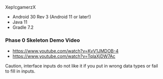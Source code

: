 Xep!cgamerzX

- Android 30 Rev 3 (Android 11 or later!)
- Java 11
- Gradle 7.2

### Phase 0 Skeleton Demo Video 
- https://www.youtube.com/watch?v=KvV1JMDOB-4 
- https://www.youtube.com/watch?v=TqlaXjDW7Ac

Caution, interface inputs do not like it if you put in wrong data types or fail to fill in inputs.
